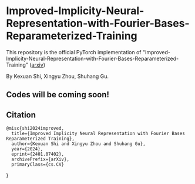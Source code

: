 # Improved-Implicity-Neural-Representation-with-Fourier-Bases-Reparameterized-Training
This repository is the official PyTorch implementation of "Improved-Implicity-Neural-Representation-with-Fourier-Bases-Reparameterized-Training"
([arxiv](https://arxiv.org/pdf/2401.07402.pdf))

By Kexuan Shi, Xingyu Zhou, Shuhang Gu.
## Codes will be coming soon!



## Citation
    @misc{shi2024improved,
      title={Improved Implicity Neural Representation with Fourier Bases Reparameterized Training}, 
      author={Kexuan Shi and Xingyu Zhou and Shuhang Gu},
      year={2024},
      eprint={2401.07402},
      archivePrefix={arXiv},
      primaryClass={cs.CV}
}
